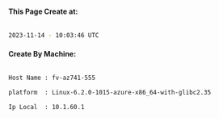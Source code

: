 
   
#### This Page Create at:

```bash

2023-11-14 - 10:03:46 UTC

```

#### Create By Machine:

```bash

Host Name : fv-az741-555

platform  : Linux-6.2.0-1015-azure-x86_64-with-glibc2.35

Ip Local  : 10.1.60.1

```

